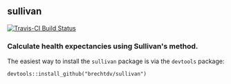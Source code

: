 ## sullivan

[![Travis-CI Build Status](https://travis-ci.org/brechtdv/sullivan.svg?branch=master)](https://travis-ci.org/brechtdv/sullivan)

### Calculate health expectancies using Sullivan's method.

The easiest way to install the `sullivan` package is via the `devtools` package:

    devtools::install_github("brechtdv/sullivan")
